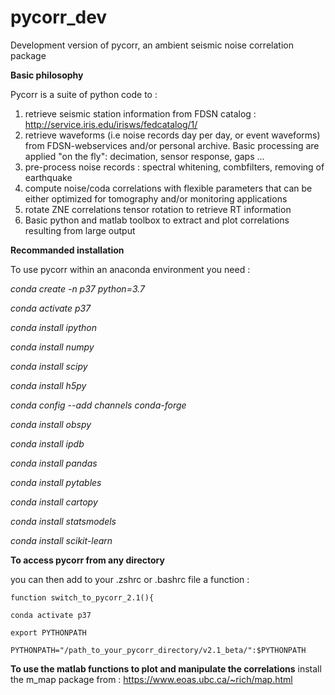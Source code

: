 # pycorr_dev

Development version of pycorr, an ambient seismic noise correlation package

**Basic philosophy**

Pycorr is a suite of python code to : 

1. retrieve seismic station information from FDSN catalog : http://service.iris.edu/irisws/fedcatalog/1/
2. retrieve waveforms (i.e noise records day per day, or event waveforms) from FDSN-webservices and/or personal archive. Basic processing  are applied "on the fly": decimation, sensor response, gaps ...
3. pre-process noise records : spectral whitening, combfilters, removing of earthquake
4. compute noise/coda correlations with flexible parameters that can be either optimized for tomography and/or monitoring applications
5. rotate ZNE correlations tensor rotation to retrieve RT information
6. Basic python and matlab toolbox to extract and plot correlations resulting from large output


**Recommanded installation**

To use pycorr within an anaconda environment you need   : 

  _conda create -n p37 python=3.7_

  _conda activate p37_

  _conda install ipython_ 

  _conda install numpy_ 

  _conda install scipy_

  _conda install h5py_ 

  _conda config --add channels conda-forge_

  _conda install obspy_

  _conda install ipdb_ 

  _conda install pandas_

  _conda install pytables_ 

  _conda install cartopy_

  _conda install statsmodels_

  _conda install scikit-learn_ 


**To access pycorr from any directory** 

 you can then add to your .zshrc or .bashrc file a function : 
 
`function switch_to_pycorr_2.1(){`

`conda activate p37`

`export PYTHONPATH`

`PYTHONPATH="/path_to_your_pycorr_directory/v2.1_beta/":$PYTHONPATH`

**To use the matlab functions to plot and manipulate the correlations** 
install the m_map package from : 
https://www.eoas.ubc.ca/~rich/map.html
